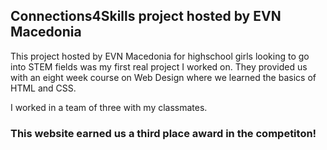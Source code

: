 ## Connections4Skills project hosted by EVN Macedonia

This project hosted by EVN Macedonia for highschool girls looking to go into STEM fields was my first real project I worked on. They provided us with an eight week course on Web Design where we learned the basics of HTML and CSS. 

I worked in a team of three with my classmates.

### This website earned us a third place award in the competiton!

